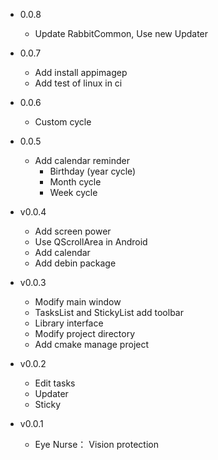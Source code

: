 - 0.0.8
  - Update RabbitCommon, Use new Updater

- 0.0.7
  - Add install appimagep
  - Add test of linux in ci
   
- 0.0.6
  - Custom cycle
    
- 0.0.5
  - Add calendar reminder
    - Birthday (year cycle)
    - Month cycle
    - Week cycle
     
- v0.0.4
  - Add screen power
  - Use QScrollArea in Android
  - Add calendar
  - Add debin package

- v0.0.3
  - Modify main window
  - TasksList and StickyList add toolbar
  - Library interface
  - Modify project directory
  - Add cmake manage project
  
- v0.0.2
  - Edit tasks
  - Updater
  - Sticky
  
- v0.0.1
  - Eye Nurse： Vision protection
